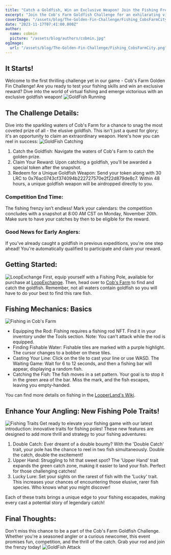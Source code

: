 ```yaml
---
title: "Catch a Goldfish, Win an Exclusive Weapon! Join the Fishing Frenzy at Cob's Farm"
excerpt: "Join the Cob's Farm Goldfish Challenge for an exhilarating virtual fishing experience! Embark on an aquatic quest to catch the elusive goldfish, and secure an exclusive weapon as your reward. With new fishing pole traits like Double Catch, Upper Hand, and Lucky, every cast brings a chance for excitement and rare catches..."
coverImage: "/assets/blog/The-Golden-Fin-Challenge/Fishing_CobsFarmCity.png"
date: "2023-11-17T07:41:00.000Z"
author:
  name: cobmin
  picture: "/assets/blog/authors/cobmin.jpg"
ogImage:
  url: "/assets/blog/The-Golden-Fin-Challenge/Fishing_CobsFarmCity.png"
---
```


## It Starts!
Welcome to the first thrilling challenge yet in our game - Cob's Farm Golden Fin Challenge! Are you ready to test your fishing skills and win an exclusive reward? Dive into the world of virtual fishing and emerge victorious with an exclusive goldfish weapon!
![GoldFish Running](/assets/blog/The-Golden-Fin-Challenge/GoldFishRunning.gif)

## The Challenge Details: 
Dive into the sparkling waters of Cob's Farm for a chance to snag the most coveted prize of all - the elusive goldfish. This isn't just a quest for glory; it's an opportunity to claim an extraordinary weapon. Here's how you can reel in success:
![GoldFish Catching](/assets/blog/The-Golden-Fin-Challenge/Fishing_CobsFarmEntrance.png)
1. Catch the Goldfish: Navigate the waters of Cob's Farm to catch the golden prize.
2. Claim Your Reward: Upon catching a goldfish, you'll be awarded a special token after the snapshot.
3. Redeem for a Unique Goldfish Weapon: Send your token along with 30 LRC to 0x76ac0743cf374094b222727570e2f22d879de8c7. Within 48 hours, a unique goldfish weapon will be airdropped directly to you.
### Competition End Time:
The fishing frenzy isn’t endless! Mark your calendars: the competition concludes with a snapshot at 8:00 AM CST on Monday, November 20th. Make sure to have your catches by then to be eligible for the reward.
### Good News for Early Anglers:
If you've already caught a goldfish in previous expeditions, you're one step ahead! You're automatically qualified to participate and claim your reward.

## Getting Started:
![LoopExchange](/assets/blog/The-Golden-Fin-Challenge/LoopExchange.png)
First, equip yourself with a Fishing Pole, available for purchase at [LoopExchange](https://loopexchange.art/profile/0x76ac0743cf374094b222727570e2f22d879de8c7). Then, head over to [Cob's Farm](https://www.cobsfarm.com/) to find and catch the goldfish. Remember, not all waters contain goldfish so you will have to do your best to find this rare fish.

## Fishing Mechanics: Basics
![Fishing in Cob's Farm](/assets/blog/The-Golden-Fin-Challenge/Fishing_CobsFarmLake.png)
- Equipping the Rod: Fishing requires a fishing rod NFT. Find it in your inventory under the Tools section. Note: You can't attack while the rod is equipped.
- Finding Fishable Water: Fishable tiles are marked with a purple highlight. The cursor changes to a bobber on these tiles.
- Casting Your Line: Click on the tile to cast your line or use WASD.
The Waiting Game: Wait for 6 to 12 seconds, and then a fishing bar will appear, displaying a random fish.
- Catching the Fish: The fish moves in a set pattern. Your goal is to stop it in the green area of the bar. Miss the mark, and the fish escapes, leaving you empty-handed.

You can find more details on fishing in the [LooperLand's Wiki](https://github.com/looperlands/looperlands/wiki/Fishing).

## Enhance Your Angling: New Fishing Pole Traits!
![Fishing Traits](/assets/blog/The-Golden-Fin-Challenge/FishingTraits.png)
Get ready to elevate your fishing game with our latest introduction: innovative traits for fishing poles! These new features are designed to add more thrill and strategy to your fishing adventures:

1. Double Catch: Ever dreamt of a double bounty? With the 'Double Catch' trait, your pole has the chance to reel in two fish simultaneously. Double the catch, double the excitement!
2. Upper Hand: Struggling to hit that sweet spot? The 'Upper Hand' trait expands the green catch zone, making it easier to land your fish. Perfect for those challenging catches!
3. Lucky Lure: Set your sights on the rarest of fish with the 'Lucky' trait. This increases your chances of encountering those elusive, rarer fish species. Who knows what you might discover!

Each of these traits brings a unique edge to your fishing escapades, making every cast a potential story of legendary catch!

## Final Thoughts:
Don't miss this chance to be a part of the Cob's Farm Goldfish Challenge. Whether you're a seasoned angler or a curious newcomer, this event promises fun, competition, and the thrill of the catch. Grab your rod and join the frenzy today!
![GoldFish Attack](/assets/blog/The-Golden-Fin-Challenge/GoldFishAttack.gif)
